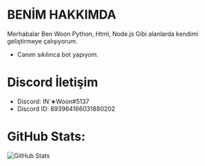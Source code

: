 # BENİM HAKKIMDA 

Merhabalar Ben Woon
Python, Html, Node.js Gibi alanlarda kendimi geliştirmeye çalışıyorum.

- Canım sıkılınca bot yapıyom.

# Discord İletişim 

- Discord: IN`✬Woon#5137
- Discord ID: 893964166031880202

# GitHub Stats:
![GitHub Stats](https://github-readme-stats.vercel.app/api?username=Woonnn&theme=radical)
